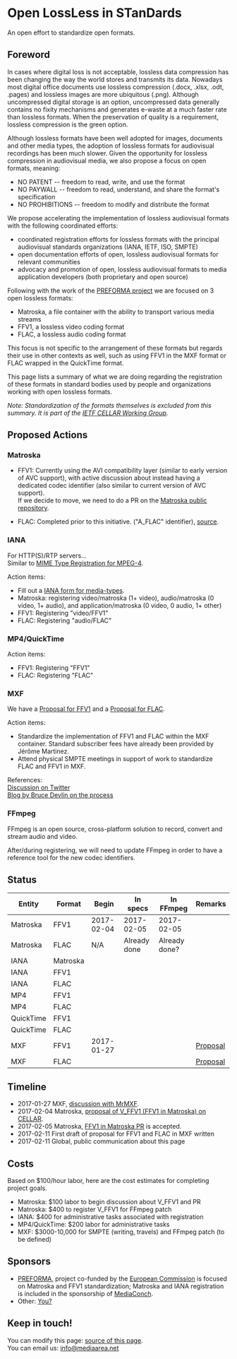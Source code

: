 # Open LossLess in STanDards

An open effort to standardize open formats.

## Foreword

In cases where digital loss is not acceptable, lossless data compression has been changing the way the world stores and transmits its data. Nowadays most digital office documents use lossless compression (.docx, .xlsx, .odt, .pages) and lossless images are more ubiquitous (.png). Although uncompressed digital storage is an option, uncompressed data generally contains no fixity mechanisms and generates e-waste at a much faster rate than lossless formats. When the preservation of quality is a requirement, lossless compression is the green option.

Although lossless formats have been well adopted for images, documents and other media types, the adoption of lossless formats for audiovisual recordings has been much slower. Given the opportunity for lossless compression in audiovisual media, we also propose a focus on open formats, meaning:

- NO PATENT -- freedom to read, write, and use the format
- NO PAYWALL -- freedom to read, understand, and share the format's specification
- NO PROHIBITIONS -- freedom to modify and distribute the format

We propose accelerating the implementation of lossless audiovisual formats with the following coordinated efforts:

- coordinated registration efforts for lossless formats with the principal audiovisual standards organizations (IANA, IETF, ISO, SMPTE)
- open documentation efforts of open, lossless audiovisual formats for relevant communities
- advocacy and promotion of open, lossless audiovisual formats to media application developers (both proprietary and open source)

Following with the work of the [PREFORMA project](http://preforma-project.eu/) we are focused on 3 open lossless formats:

- Matroska, a file container with the ability to transport various media streams
- FFV1, a lossless video coding format
- FLAC, a lossless audio coding format

This focus is not specific to the arrangement of these formats but regards their use in other contexts as well, such as using FFV1 in the MXF format or FLAC wrapped in the QuickTime format.

This page lists a summary of what we are doing regarding the registration of these formats in standard bodies used by people and organizations working with open lossless formats.

*Note: Standardization of the formats themselves is excluded from this summary. It is part of the [IETF CELLAR Working Group](https://datatracker.ietf.org/wg/cellar/charter/).*

## Proposed Actions

### Matroska

- FFV1: Currently using the AVI compatibility layer (similar to early version of AVC support), with active discussion about instead having a dedicated codec identifier (also similar to current version of AVC support).  
If we decide to move, we need to do a PR on the [Matroska public repository](https://github.com/Matroska-Org/matroska-specification).

- FLAC: Completed prior to this initiative. ("A_FLAC" identifier), [source](https://matroska.org/technical/specs/codecid/index.html).

### IANA

For HTTP(S)/RTP servers...  
Similar to [MIME Type Registration for MPEG-4](https://tools.ietf.org/html/rfc4337).  

Action items:  
- Fill out a [IANA form for media-types](https://www.iana.org/form/media-types).  
- Matroska: registering video/matroska (1+ video), audio/matroska (0 video, 1+ audio), and application/matroska (0 video, 0 audio, 1+ other)
- FFV1: Registering "video/FFV1"
- FLAC: Registering "audio/FLAC"

### MP4/QuickTime

Action items:  
- FFV1: Registering "FFV1"
- FLAC: Registering "FLAC"

### MXF  

We have a [Proposal for FFV1](https://github.com/MediaArea/ollistd/blob/master/MXF_FFV1.md) and a [Proposal for FLAC](https://github.com/MediaArea/ollistd/blob/master/MXF_FLAC.md).  

Action items:  
- Standardize the implementation of FFV1 and FLAC within the MXF container. Standard subscriber fees have already been provided by Jérôme Martinez.  
- Attend physical SMPTE meetings in support of work to standardize FLAC and FFV1 in MXF.

References:  
[Discussion on Twitter](https://twitter.com/MrMXF/status/824535480314265601)  
[Blog by Bruce Devlin on the process](http://mrmxf.com/blog/how-to-put-a-new-codec-into-mxf/)

### FFmpeg  

FFmpeg is an open source, cross-platform solution to record, convert and stream audio and video.  

After/during registering, we will need to update FFmpeg in order to have a reference tool for the new codec identifiers.

## Status

| Entity    | Format   | Begin         | In specs      | In FFmpeg     | Remarks                                |
|-----------|----------|---------------|---------------|---------------|----------------------------------------|
| Matroska  | FFV1     | 2017-02-04    | 2017-02-05    | 2017-02-05    |                                        |
| Matroska  | FLAC     | N/A           | Already done  | Already done? |                                        |
| IANA      | Matroska |               |               |               |                                        |
| IANA      | FFV1     |               |               |               |                                        |
| IANA      | FLAC     |               |               |               |                                        |
| MP4       | FFV1     |               |               |               |                                        |
| MP4       | FLAC     |               |               |               |                                        |
| QuickTime | FFV1     |               |               |               |                                        |
| QuickTime | FLAC     |               |               |               |                                        |
| MXF       | FFV1     | 2017-01-27    |               |               | [Proposal](https://github.com/MediaArea/ollistd/blob/master/MXF_FFV1.md)                                       |
| MXF       | FLAC     |               |               |               | [Proposal](https://github.com/MediaArea/ollistd/blob/master/MXF_FLAC.md)                                       |

## Timeline

- 2017-01-27 MXF, [discussion with MrMXF](https://twitter.com/MrMXF/status/824535480314265601).
- 2017-02-04 Matroska, [proposal of V\_FFV1 (FFV1 in Matroska) on CELLAR](https://mailarchive.ietf.org/arch/search/?email_list=cellar&gbt=1&index=Kir-8JdOl6DTZFPrxy4XM-iRP7Q).
- 2017-02-05 Matroska, [FFV1 in Matroska PR](https://github.com/Matroska-Org/matroska-specification/pull/94) is accepted.
- 2017-02-11 First draft of proposal for FFV1 and FLAC in MXF written
- 2017-02-11 Global, public communication about this page

## Costs

Based on $100/hour labor, here are the cost estimates for completing project goals.

- Matroska: $100 labor to begin discussion about V\_FFV1 and PR
- Matroska: $400 to register V\_FFV1 for FFmpeg patch
- IANA: $400 for administrative tasks associated with registration
- MP4/QuickTime: $200 labor for administrative tasks
- MXF: $3000-10,000 for SMPTE (writing, travels) and FFmpeg patch (to be defined)

## Sponsors

- [PREFORMA](http://www.preforma-project.eu/), project co-funded by the [European Commission](http://europa.eu/) is focused on Matroska and FFV1 standardization; Matroska and IANA registration is included in the sponsorship of [MediaConch](https://mediaarea.net/MediaConch).
- Other: [You?](mailto:info@mediaarea.net)

## Keep in touch!

You can modify this page: [source of this page](https://github.com/MediaArea/ollistd).  
You can email us: [info@mediaarea.net](mailto:info@mediaarea.net)
